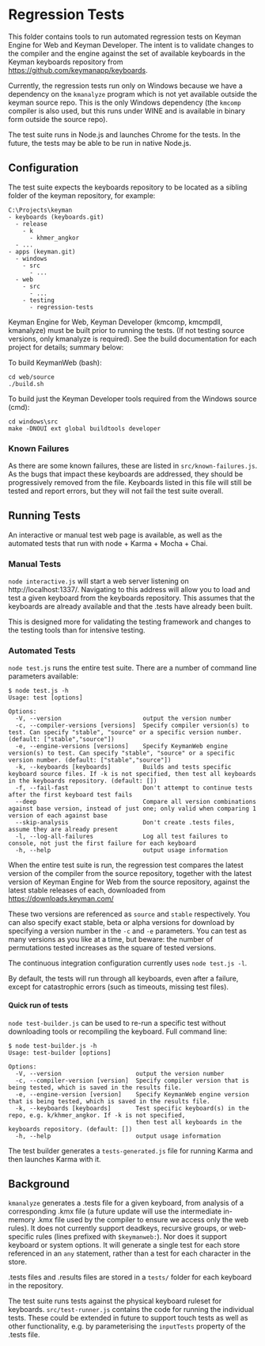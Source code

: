 # Regression Tests

This folder contains tools to run automated regression tests on Keyman Engine for Web 
and Keyman Developer. The intent is to validate changes to the compiler and the engine
against the set of available keyboards in the Keyman keyboards repository from
https://github.com/keymanapp/keyboards.

Currently, the regression tests run only on Windows because we have a dependency on
the `kmanalyze` program which is not yet available outside the keyman source repo. This
is the only Windows dependency (the `kmcomp` compiler is also used, but this runs under
WINE and is available in binary form outside the source repo).

The test suite runs in Node.js and launches Chrome for the tests. In the future, the 
tests may be able to be run in native Node.js.

## Configuration

The test suite expects the keyboards repository to be located as a sibling folder of
the keyman repository, for example:

    C:\Projects\keyman
    - keyboards (keyboards.git)
      - release
        - k
          - khmer_angkor
      - ...
    - apps (keyman.git)
      - windows
        - src
          - ...
      - web
        - src
          - ...
        - testing
          - regression-tests

Keyman Engine for Web, Keyman Developer (kmcomp, kmcmpdll, kmanalyze) must be built
prior to running the tests. (If not testing source versions, only kmanalyze is 
required). See the build documentation for each project for details; summary below:

To build KeymanWeb (bash):

    cd web/source
    ./build.sh

To build just the Keyman Developer tools required from the Windows source (cmd):

    cd windows\src
    make -DNOUI ext global buildtools developer

### Known Failures

As there are some known failures, these are listed in `src/known-failures.js`. 
As the bugs that impact these keyboards are addressed, they should be progressively
removed from the file. Keyboards listed in this file will still be tested and
report errors, but they will not fail the test suite overall.

## Running Tests

An interactive or manual test web page is available, as well as the automated
tests that run with node + Karma + Mocha + Chai.

### Manual Tests

`node interactive.js` will start a web server listening on http://localhost:1337/. 
Navigating to this address will allow you to load and test a given keyboard from the
keyboards repository. This assumes that the keyboards are already available and that
the .tests have already been built.

This is designed more for validating the testing framework and changes to the testing
tools than for intensive testing.

### Automated Tests

`node test.js` runs the entire test suite. There are a number of command line 
parameters available:

    $ node test.js -h
    Usage: test [options]

    Options:
      -V, --version                       output the version number
      -c, --compiler-versions [versions]  Specify compiler version(s) to test. Can specify "stable", "source" or a specific version number. (default: ["stable","source"])
      -e, --engine-versions [versions]    Specify KeymanWeb engine version(s) to test. Can specify "stable", "source" or a specific version number. (default: ["stable","source"])
      -k, --keyboards [keyboards]         Builds and tests specific keyboard source files. If -k is not specified, then test all keyboards in the keyboards repository. (default: [])
      -f, --fail-fast                     Don't attempt to continue tests after the first keyboard test fails
      --deep                              Compare all version combinations against base version, instead of just one; only valid when comparing 1 version of each against base
      --skip-analysis                     Don't create .tests files, assume they are already present
      -l, --log-all-failures              Log all test failures to console, not just the first failure for each keyboard
      -h, --help                          output usage information

When the entire test suite is run, the regression test compares the latest version of 
the compiler from the source repository, together with the latest version of Keyman
Engine for Web from the source repository, against the latest stable releases of 
each, downloaded from https://downloads.keyman.com/

These two versions are referenced as `source` and `stable` respectively. You can
also specify exact stable, beta or alpha versions for download by specifying a
version number in the `-c` and `-e` parameters. You can test as many versions as
you like at a time, but beware: the number of permutations tested increases as 
the square of tested versions.

The continuous integration configuration currently uses `node test.js -l`.

By default, the tests will run through all keyboards, even after a failure, except
for catastrophic errors (such as timeouts, missing test files).

#### Quick run of tests

`node test-builder.js` can be used to re-run a specific test without downloading
tools or recompiling the keyboard. Full command line:

    $ node test-builder.js -h
    Usage: test-builder [options]

    Options:
      -V, --version                     output the version number
      -c, --compiler-version [version]  Specify compiler version that is being tested, which is saved in the results file.
      -e, --engine-version [version]    Specify KeymanWeb engine version that is being tested, which is saved in the results file.
      -k, --keyboards [keyboards]       Test specific keyboard(s) in the repo, e.g. k/khmer_angkor. If -k is not specified,
                                        then test all keyboards in the keyboards repository. (default: [])
      -h, --help                        output usage information

The test builder generates a `tests-generated.js` file for running Karma and then launches Karma with it.

## Background

`kmanalyze` generates a .tests file for a given keyboard, from analysis of a
corresponding .kmx file (a future update will use the intermediate in-memory 
.kmx file used by the compiler to ensure we access only the web rules). It
does not currently support deadkeys, recursive groups, or web-specific rules
(lines prefixed with `$keymanweb:`). Nor does it support keyboard or system
options. It will generate a single test for each store referenced in an `any`
statement, rather than a test for each character in the store.

.tests files and .results files are stored in a `tests/` folder for each 
keyboard in the repository.

The test suite runs tests against the physical keyboard ruleset for keyboards.
`src/test-runner.js` contains the code for running the individual tests. These
could be extended in future to support touch tests as well as other functionality,
e.g. by parameterising the `inputTests` property of the .tests file.
